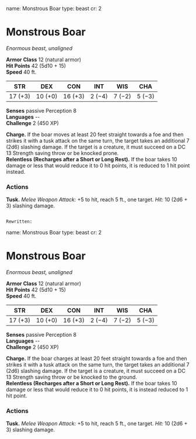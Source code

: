name: Monstrous Boar
type: beast
cr: 2

# Monstrous Boar 
_Enormous beast, unaligned_

**Armor Class** 12 (natural armor)    
**Hit Points** 42 (5d10 + 15)    
**Speed** 40 ft.

| STR     | DEX     | CON     | INT     | WIS     | CHA     |
|---------|---------|---------|---------|---------|---------|
| 17 (+3) | 10 (+0) | 16 (+3) | 2 (−4)  | 7 (−2)  | 5 (−3)  |  

**Senses** passive Perception 8    
**Languages** --    
**Challenge** 2 (450 XP) 

**Charge.** If the boar moves at least 20 feet straight towards a foe and then strikes it with a tusk attack on the same turn, the target takes an additional 7 (2d6) slashing damage. If the target is a creature, it must succeed on a DC 13 Strength saving throw or be knocked prone.    
**Relentless (Recharges after a Short or Long Rest).** If the boar takes 10 damage or less that would reduce it to 0 hit points, it is reduced to 1 hit point instead. 

### Actions 
**Tusk.** _Melee Weapon Attack:_ +5 to hit, reach 5 ft., one target. _Hit:_ 10 (2d6 + 3) slashing damage. 
```

Rewritten:

```
name: Monstrous Boar
type: beast
cr: 2

# Monstrous Boar 
_Enormous beast, unaligned_

**Armor Class** 12 (natural armor)    
**Hit Points** 42 (5d10 + 15)    
**Speed** 40 ft.

| STR     | DEX     | CON     | INT     | WIS     | CHA     |
|---------|---------|---------|---------|---------|---------|
| 17 (+3) | 10 (+0) | 16 (+3) | 2 (−4)  | 7 (−2)  | 5 (−3)  |  

**Senses** passive Perception 8    
**Languages** --    
**Challenge** 2 (450 XP) 

**Charge.** If the boar charges at least 20 feet straight towards a foe and then strikes it with a tusk attack on the same turn, the target takes an additional 7 (2d6) slashing damage. If the target is a creature, it must succeed on a DC 13 Strength saving throw or be knocked to the ground.    
**Relentless (Recharges after a Short or Long Rest).** If the boar takes 10 damage or less that would reduce it to 0 hit points, it is instead reduced to 1 hit point. 

### Actions 
**Tusk.** _Melee Weapon Attack:_ +5 to hit, reach 5 ft., one target. _Hit:_ 10 (2d6 + 3) slashing damage. 
